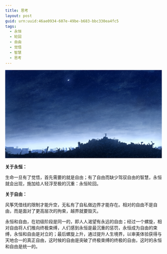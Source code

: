 ```yaml
---
title: 思考
layout: post
guid: urn:uuid:46ae0934-607e-49be-b683-bbc330ea4fc5
tags:
  - 永恒 
  - 轮回
  - 自由
  - 觉悟
  - 智慧
  - 思考
---
```



[![](/media/files/2014/06/12/sk.png)](https://bolg-1257385283.cos.ap-chengdu.myqcloud.com/2014/06/12/sk.png)

**关于永恒：**

生命一旦有了觉悟，首先需要的就是自由；有了自由而缺少驾驭自由的智慧，永恒就会出现，施加给人轻浮至极的沉重：永恒轮回。

**关于自由：**

风筝凭借线的限制才能升空，无私有了自私做边界才能存在。相对的自由不是自由，而是面对了更高层次的拘束，越界就要毁灭。

永恒和自由，在初级阶段是同一的，即人人渴望有永远的自由；经过一个螺旋，相对自由将人们推向终极束缚，人们感到永恒是最沉重的惩罚，永恒成为自由的束缚，永恒和自由是对立的；最后螺旋上升，通过提升人生境界，以审美体验获得与天地合一的真正自由，这时候的自由是突破了终极束缚的终极的自由，这时的永恒和自由是统一的。